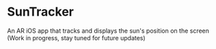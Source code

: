 SunTracker
==========

An AR iOS app that tracks and displays the sun's position on the screen
 (Work in progress, stay tuned for future updates)

